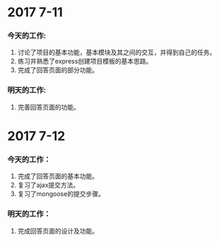 # 2017 7-11
### 今天的工作:
1. 讨论了项目的基本功能，基本模块及其之间的交互，并得到自己的任务。
2. 练习并熟悉了express创建项目模板的基本思路。
3. 完成了回答页面的部分功能。
### 明天的工作:
1. 完善回答页面的功能。

# 2017 7-12
### 今天的工作：
1. 完成了回答页面的基本功能。
2. 复习了ajax提交方法。
3. 复习了mongoose的提交步骤。
### 明天的工作：
1. 完成回答页面的设计及功能。
